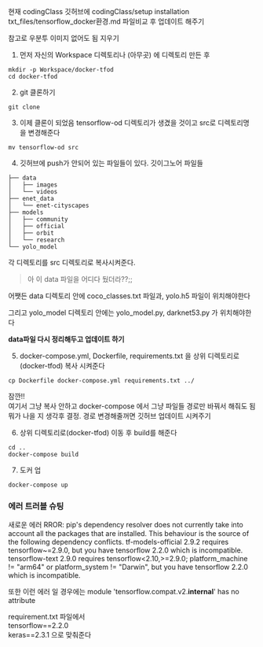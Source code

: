 현재 codingClass 깃허브에 
codingClass/setup installation txt_files/tensorflow_docker환경.md 
파일비교 후 업데이트 해주기

참고로 우분투 이미지 없어도 됨 지우기

1. 먼저 자신의 Workspace 디렉토리나 (아무곳) 에 디렉토리 만든 후
```
mkdir -p Workspace/docker-tfod
cd docker-tfod
```

2. git 클론하기
```
git clone 
```

3. 이제 클론이 되었음 tensorflow-od 디렉토리가 생겼을 것이고 src로 디렉토리명을 변경해준다
```
mv tensorflow-od src
```

4. 깃허브에 push가 안되어 있는 파일들이 있다. 깃이그노어 파일들  
```
├── data
│   ├── images
│   └── videos
├── enet_data
│   └── enet-cityscapes
├── models
│   ├── community
│   ├── official
│   ├── orbit
│   └── research
└── yolo_model
```
각 디렉토리를 src 디렉토리로 복사시켜준다. 

> 아 이 data 파일을 어디다 뒀더라??;;

어쨋든 data 디렉토리 안에 coco_classes.txt 파일과, yolo.h5 파일이 위치해야한다   

그리고 yolo_model 디렉토리 안에는 yolo_model.py, darknet53.py 가 위치해야한다   

**data파일 다시 정리해두고 업데이트 하기**


5. docker-compose.yml, Dockerfile, requirements.txt 을 상위 디렉토리로(docker-tfod) 복사 시켜준다   
```
cp Dockerfile docker-compose.yml requirements.txt ../
```

잠깐!!   
여기서 그냥 복사 안하고 docker-compose 에서 그냥 파일들 경로만 바꿔서 해줘도 됨  
뭐가 나을 지 생각후 결정. 경로 변경해줄꺼면 깃허브 업데이트 시켜주기


6. 상위 디렉토리로(docker-tfod) 이동 후 build를 해준다
```
cd ..
docker-compose build
```

7. 도커 업
```
docker-compose up
```


### 에러 트러블 슈팅
새로운 에러 
RROR: pip's dependency resolver does not currently take into account all the packages that are installed. This behaviour is the source of the following dependency conflicts.
tf-models-official 2.9.2 requires tensorflow~=2.9.0, but you have tensorflow 2.2.0 which is incompatible.
tensorflow-text 2.9.0 requires tensorflow<2.10,>=2.9.0; platform_machine != "arm64" or platform_system != "Darwin", but you have tensorflow 2.2.0 which is incompatible.


또한 이런 에러 일 경우에는 
module 'tensorflow.compat.v2.__internal__' has no attribute

requirement.txt 파일에서   
tensorflow==2.2.0   
keras==2.3.1 으로 맞춰준다 

